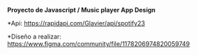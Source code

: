 **Proyecto de Javascript / Music player App Design**

*Api: https://rapidapi.com/Glavier/api/spotify23

*Diseño a realizar: https://www.figma.com/community/file/1178206974820059749

